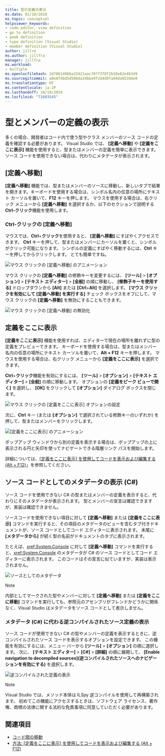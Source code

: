 ```yaml
---
title: 型の定義の表示
ms.date: 01/10/2018
ms.topic: conceptual
helpviewer_keywords:
- code editor, view definition
- go to definition
- peek definition
- type definition [Visual Studio]
- member definition [Visual Studio]
author: jillre
ms.author: jillfra
manager: jillfra
ms.workload:
- multiple
ms.openlocfilehash: 2d78614966a33421aac707f370f2b18e62e4b3d9
ms.sourcegitcommit: a8e8f4bd5d508da34bbe9f2d4d9fa94da0539de0
ms.translationtype: HT
ms.contentlocale: ja-JP
ms.lasthandoff: 10/19/2019
ms.locfileid: "72603545"
---
```

# <a name="view-type-and-member-definitions"></a>型とメンバーの定義の表示

多くの場合、開発者はコード内で使う型やクラス メンバーのソース コードの定義を確認する必要があります。 Visual Studio では、 **[定義へ移動]** や **[定義をここに表示]** 機能を使用すると、型またはメンバーの定義を簡単に表示できます。 ソース コードを使用できない場合は、代わりにメタデータが表示されます。

## <a name="go-to-definition"></a>[定義へ移動]

**[定義へ移動]** 機能では、型またはメンバーのソースに移動し、新しいタブで結果を開きます。キーボードを使用する場合は、シンボル名内の任意の場所にテキスト カーソルを置いて、**F12** キーを押します。 マウスを使用する場合は、右クリック メニューから **[定義へ移動]** を選択するか、以下のセクションで説明する **Ctrl-クリック**機能を使用します。

### <a name="ctrl-click-go-to-definition"></a>Ctrl-クリックの [定義へ移動]

マウスでは、**Ctrl**+**クリック**を使用すると、 **[定義へ移動]** にすばやくアクセスできます。 **Ctrl** キーを押して、型またはメンバーにカーソルを置くと、シンボルがクリック可能になります。 シンボルの定義にすばやく移動するには、**Ctrl** キーを押してからクリックします。 とても簡単ですね。

![マウス クリックの [定義へ移動] のアニメーション](../ide/media/click_gotodef.gif)

マウス クリックの **[定義へ移動]** の修飾キーを変更するには、 **[ツール]**  >  **[オプション]**  >  **[テキスト エディター]**  >  **[全般]** の順に移動し、 **[修飾子キーを使用する]** ドロップダウンから **[Alt]** または **[Ctrl**+**Alt]** を選択します。 **[マウス クリックを有効にして [定義へ移動] を実行する]** チェック ボックスをオフにして、マウス クリックの **[定義へ移動]** を無効にすることもできます。

![マウス クリックの [定義へ移動] の無効化](../ide/media/editor_options_mouse_click_gotodef.png)

## <a name="peek-definition"></a>定義をここに表示

**[定義をここに表示]** 機能を使用すれば、エディターで現在の場所を離れずに型の定義をプレビューできます。 キーボードを使用する場合は、型またはメンバー名内の任意の場所にテキスト カーソルを置いて、**Alt + F12** キーを押します。 マウスを使用する場合は、右クリック メニューから **[定義をここに表示]** を選択できます。

**Ctrl**+**クリック**機能を有効にするには、 **[ツール]**  >  **[オプション]**  >  **[テキスト エディター]**  >  **[全般]** の順に移動します。 オプションの **[定義をピーク ビューで開く]** を選択し、 **[OK]** をクリックして **[オプション]** ダイアログ ボックスを閉じます。

![マウス クリックの [定義をここに表示] オプションの設定](../ide/media/editor_options_peek_view.png)

次に、**Ctrl** キー (または **[オプション]** で選択されている修飾キーのいずれか) を押して、型またはメンバーをクリックします。

![[定義をここに表示] のアニメーション](../ide/media/peek_definition.gif)

ポップアップ ウィンドウから別の定義を表示する場合は、ポップアップの上に表示される円と矢印を使ってナビゲートできる階層リンク パスを開始します。

詳細については、[[定義をここに表示] を使用してコードを表示および編集する (Alt + F12)](how-to-view-and-edit-code-by-using-peek-definition-alt-plus-f12.md)」を参照してください。

## <a name="view-metadata-as-source-code-c"></a>ソース コードとしてのメタデータの表示 (C#)

ソース コードを使用できない C# の型またはメンバーの定義を表示すると、代わりにそのメタデータが表示されます。 型とメンバーの宣言は確認できますが、実装は確認できません。

ソースコードを使用できない項目に対して **[定義へ移動]** または **[定義をここに表示]** コマンドを実行すると、その項目のメタデータのビューを含むタブ付きドキュメントが、ソース コードとしてコード エディターに表示されます。 末尾に **[メタデータから]** が続く型の名前がドキュメントのタブに表示されます。

たとえば、<xref:System.Console> に対して **[定義へ移動]** コマンドを実行すると、<xref:System.Console> のメタデータが C# のソース コードとしてコード エディターに表示されます。 このコードはその宣言に似ていますが、実装は表示されません。

![ソースとしてのメタデータ](../ide/media/metadatasource.png)

> [!NOTE]
> 内部としてマークされた型やメンバーに対して **[定義へ移動]** または **[定義をここに移動]** コマンドを実行しても、参照元のアセンブリがフレンドかどうかに関係なく、Visual Studio はメタデータをソース コードとして表示しません。

### <a name="view-decompiled-source-definitions-instead-of-metadata-c"></a>メタデータ (C#) に代わる逆コンパイルされたソース定義の表示

ソース コードが使用できない C# の型やメンバーの定義を表示するときに、逆コンパイルされたソース コードを表示するオプションを設定できます。 この機能を有効にするには、メニュー バーから **[ツール]**  >  **[オプション]** の順に選択します。 次に、 **[テキスト エディター]**  >  **[C#]**  >  **[詳細]** の順に展開して、 **[Enable navigation to decompiled sources]\(逆コンパイルされたソースへのナビゲーションを有効にする\)** を選択します。

![逆コンパイルされた定義の表示](media/go-to-definition-decompiled-sources.png)

> [!NOTE]
> Visual Studio では、メソッド本体は ILSpy 逆コンパイルを使用して再構築されます。 初めてこの機能にアクセスするときは、ソフトウェア ライセンス、著作権、商標の法律に関する法的な免責事項に同意していただく必要があります。

## <a name="see-also"></a>関連項目

- [コード間の移動](../ide/navigating-code.md)
- [方法: [定義をここに表示] を使用してコードを表示および編集する (Alt + F12)](how-to-view-and-edit-code-by-using-peek-definition-alt-plus-f12.md)